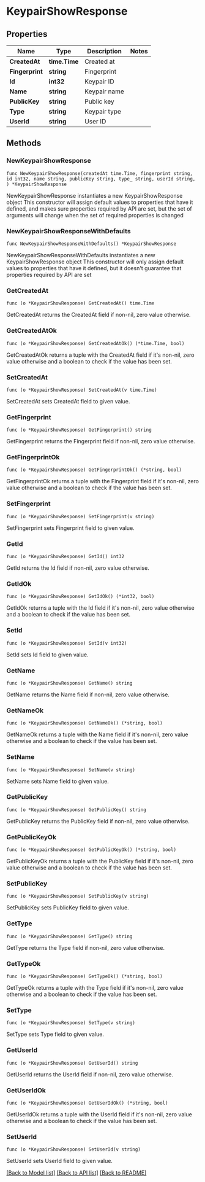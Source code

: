 # KeypairShowResponse

## Properties

Name | Type | Description | Notes
------------ | ------------- | ------------- | -------------
**CreatedAt** | **time.Time** | Created at | 
**Fingerprint** | **string** | Fingerprint | 
**Id** | **int32** | Keypair ID | 
**Name** | **string** | Keypair name | 
**PublicKey** | **string** | Public key | 
**Type** | **string** | Keypair type | 
**UserId** | **string** | User ID | 

## Methods

### NewKeypairShowResponse

`func NewKeypairShowResponse(createdAt time.Time, fingerprint string, id int32, name string, publicKey string, type_ string, userId string, ) *KeypairShowResponse`

NewKeypairShowResponse instantiates a new KeypairShowResponse object
This constructor will assign default values to properties that have it defined,
and makes sure properties required by API are set, but the set of arguments
will change when the set of required properties is changed

### NewKeypairShowResponseWithDefaults

`func NewKeypairShowResponseWithDefaults() *KeypairShowResponse`

NewKeypairShowResponseWithDefaults instantiates a new KeypairShowResponse object
This constructor will only assign default values to properties that have it defined,
but it doesn't guarantee that properties required by API are set

### GetCreatedAt

`func (o *KeypairShowResponse) GetCreatedAt() time.Time`

GetCreatedAt returns the CreatedAt field if non-nil, zero value otherwise.

### GetCreatedAtOk

`func (o *KeypairShowResponse) GetCreatedAtOk() (*time.Time, bool)`

GetCreatedAtOk returns a tuple with the CreatedAt field if it's non-nil, zero value otherwise
and a boolean to check if the value has been set.

### SetCreatedAt

`func (o *KeypairShowResponse) SetCreatedAt(v time.Time)`

SetCreatedAt sets CreatedAt field to given value.


### GetFingerprint

`func (o *KeypairShowResponse) GetFingerprint() string`

GetFingerprint returns the Fingerprint field if non-nil, zero value otherwise.

### GetFingerprintOk

`func (o *KeypairShowResponse) GetFingerprintOk() (*string, bool)`

GetFingerprintOk returns a tuple with the Fingerprint field if it's non-nil, zero value otherwise
and a boolean to check if the value has been set.

### SetFingerprint

`func (o *KeypairShowResponse) SetFingerprint(v string)`

SetFingerprint sets Fingerprint field to given value.


### GetId

`func (o *KeypairShowResponse) GetId() int32`

GetId returns the Id field if non-nil, zero value otherwise.

### GetIdOk

`func (o *KeypairShowResponse) GetIdOk() (*int32, bool)`

GetIdOk returns a tuple with the Id field if it's non-nil, zero value otherwise
and a boolean to check if the value has been set.

### SetId

`func (o *KeypairShowResponse) SetId(v int32)`

SetId sets Id field to given value.


### GetName

`func (o *KeypairShowResponse) GetName() string`

GetName returns the Name field if non-nil, zero value otherwise.

### GetNameOk

`func (o *KeypairShowResponse) GetNameOk() (*string, bool)`

GetNameOk returns a tuple with the Name field if it's non-nil, zero value otherwise
and a boolean to check if the value has been set.

### SetName

`func (o *KeypairShowResponse) SetName(v string)`

SetName sets Name field to given value.


### GetPublicKey

`func (o *KeypairShowResponse) GetPublicKey() string`

GetPublicKey returns the PublicKey field if non-nil, zero value otherwise.

### GetPublicKeyOk

`func (o *KeypairShowResponse) GetPublicKeyOk() (*string, bool)`

GetPublicKeyOk returns a tuple with the PublicKey field if it's non-nil, zero value otherwise
and a boolean to check if the value has been set.

### SetPublicKey

`func (o *KeypairShowResponse) SetPublicKey(v string)`

SetPublicKey sets PublicKey field to given value.


### GetType

`func (o *KeypairShowResponse) GetType() string`

GetType returns the Type field if non-nil, zero value otherwise.

### GetTypeOk

`func (o *KeypairShowResponse) GetTypeOk() (*string, bool)`

GetTypeOk returns a tuple with the Type field if it's non-nil, zero value otherwise
and a boolean to check if the value has been set.

### SetType

`func (o *KeypairShowResponse) SetType(v string)`

SetType sets Type field to given value.


### GetUserId

`func (o *KeypairShowResponse) GetUserId() string`

GetUserId returns the UserId field if non-nil, zero value otherwise.

### GetUserIdOk

`func (o *KeypairShowResponse) GetUserIdOk() (*string, bool)`

GetUserIdOk returns a tuple with the UserId field if it's non-nil, zero value otherwise
and a boolean to check if the value has been set.

### SetUserId

`func (o *KeypairShowResponse) SetUserId(v string)`

SetUserId sets UserId field to given value.



[[Back to Model list]](../README.md#documentation-for-models) [[Back to API list]](../README.md#documentation-for-api-endpoints) [[Back to README]](../README.md)



